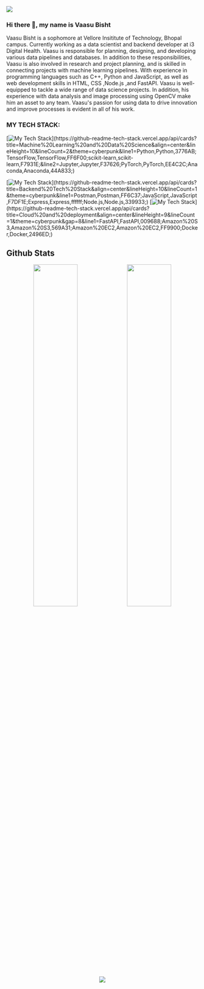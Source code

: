 ![](https://raw.githubusercontent.com/halfrost/halfrost/master/icons/header_.png)
### Hi there 👋, my name is Vaasu Bisht

Vaasu Bisht is a sophomore at Vellore Insititute of Technology, Bhopal campus. Currently working as a data scientist and backend developer at i3 Digital Health. Vaasu is responsible for planning, designing, and developing various data pipelines and databases. In addition to these responsibilities, Vaasu is also involved in research and project planning, and is skilled in connecting projects with machine learning pipelines. With experience in programming languages such as C++, Python and JavaScript, as well as web development skills in HTML, CSS ,Node.js ,and FastAPI. Vaasu is well-equipped to tackle a wide range of data science projects. In addition, his experience with data analysis and image processing using OpenCV make him an asset to any team. Vaasu's passion for using data to drive innovation and improve processes is evident in all of his work.


### MY TECH STACK:
<p>

[![My Tech Stack](https://github-readme-tech-stack.vercel.app/api/cards?title=Machine%20Learning%20and%20Data%20Science&align=center&lineHeight=10&lineCount=2&theme=cyberpunk&line1=Python,Python,3776AB;TensorFlow,TensorFlow,FF6F00;scikit-learn,scikit-learn,F7931E;&line2=Jupyter,Jupyter,F37626;PyTorch,PyTorch,EE4C2C;Anaconda,Anaconda,44A833;)](https://github-readme-tech-stack.vercel.app/api/cards?title=Machine%20Learning%20and%20Data%20Science&align=center&lineHeight=10&lineCount=2&theme=cyberpunk&line1=Python,Python,3776AB;TensorFlow,TensorFlow,FF6F00;scikit-learn,scikit-learn,F7931E;&line2=Jupyter,Jupyter,F37626;PyTorch,PyTorch,EE4C2C;Anaconda,Anaconda,44A833;)

 </p>
 
  [![My Tech Stack](https://github-readme-tech-stack.vercel.app/api/cards?title=Backend%20Tech%20Stack&align=center&lineHeight=10&lineCount=1&theme=cyberpunk&line1=Postman,Postman,FF6C37;JavaScript,JavaScript,F7DF1E;Express,Express,ffffff;Node.js,Node.js,339933;)](https://github-readme-tech-stack.vercel.app/api/cards?title=Backend%20Tech%20Stack&align=center&lineHeight=10&lineCount=1&theme=cyberpunk&line1=Postman,Postman,FF6C37;JavaScript,JavaScript,F7DF1E;Express,Express,ffffff;Node.js,Node.js,339933;)
  [![My Tech Stack](https://github-readme-tech-stack.vercel.app/api/cards?title=Cloud%20and%20deployment&align=center&lineHeight=9&lineCount=1&theme=cyberpunk&gap=8&line1=FastAPI,FastAPI,009688;Amazon%20S3,Amazon%20S3,569A31;Amazon%20EC2,Amazon%20EC2,FF9900;Docker,Docker,2496ED;)](https://github-readme-tech-stack.vercel.app/api/cards?title=Cloud%20and%20deployment&align=center&lineHeight=9&lineCount=1&theme=cyberpunk&gap=8&line1=FastAPI,FastAPI,009688;Amazon%20S3,Amazon%20S3,569A31;Amazon%20EC2,Amazon%20EC2,FF9900;Docker,Docker,2496ED;)


## Github Stats
<p align="center">
  <img width="48%" src="https://github-readme-stats.vercel.app/api?username=vaasu2002&count_private=true&show_icons=true&theme=onedark" />
  <img width="48%" src="https://github-readme-streak-stats.herokuapp.com/?user=vaasu2002&theme=onedark" />
  <img src="https://github-readme-stats.vercel.app/api/top-langs/?username=vaasu2002&langs_count=10&layout=compact&theme=onedark" />
<!--   <img src="https://github-readme-activity-graph.vaasu2002.repl.co/graph?username=vaasu2002&theme=radical&bg_color=onedark&point=00000000&line=E3BE7A&hide_border=true&custom_title=Keep+Exploring,+Learning+and+Contributing+away...&color=#2E2C34&area=true&area_color=#2E2C34"> -->
</p>
